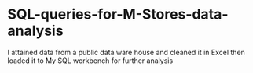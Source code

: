 # SQL-queries-for-M-Stores-data-analysis
I attained data from a public data ware house and cleaned it in Excel then loaded it to My SQL workbench for further analysis 
